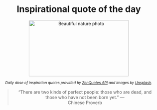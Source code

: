 
<div align="center">

# Inspirational quote of the day

<img src="./data/photo.jpeg" alt="Beautiful nature photo" width="320" height="180">

<sub><i>Daily dose of inspiration quotes provided by [ZenQuotes API](https://zenquotes.io/) and images by [Unsplash](https://unsplash.com/).</i></sub>


<blockquote>&ldquo;There are two kinds of perfect people: those who are dead, and those who have not been born yet.&rdquo; &mdash; <footer>Chinese Proverb</footer></blockquote>

</div>
